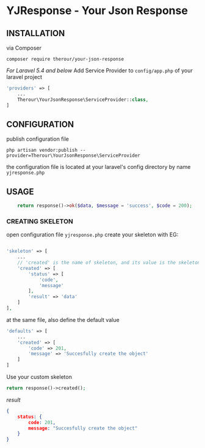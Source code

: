 # YJResponse - Your Json Response

## INSTALLATION
via Composer
```
composer require therour/your-json-response
```
*For Laravel 5.4 and below* Add Service Provider to `config/app.php` of your laravel project
```php
'providers' => [
    ...
    Therour\YourJsonResponse\ServiceProvider::class,
] 
```

## CONFIGURATION
publish configuration file
```
php artisan vendor:publish --provider=Therour\YourJsonResponse\ServiceProvider
```
the configuration file is located at your laravel's config directory by name `yjresponse.php`

## USAGE

```php
    return response()->ok($data, $message = 'success', $code = 200);
```

### CREATING SKELETON
open configuration file `yjresponse.php`
create your skeleton with
EG: 
```php

'skeleton' => [
    ...
    // 'created' is the name of skeleton, and its value is the skeleton
    'created' => [
        'status' => [
            'code',
            'message'
        ],
        'result' => 'data'
    ]
],
```
at the same file, also define the default value
```php
'defaults' => [
    ...
    'created' => [
        'code' => 201,
        'message' => 'Succesfully create the object'
    ]
]
```

Use your custom skeleton
```php
return response()->created();
```
*result*
```json
{
    status: {
        code: 201,
        message: "Succesfully create the object"
    }
}
```

